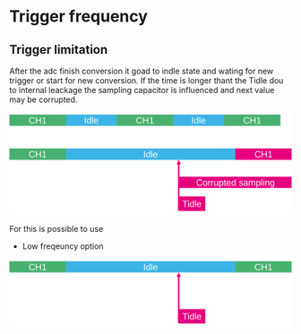 # Trigger frequency

## Trigger limitation

After the adc finish conversion it goad to indle state and wating for new trigger or start for new conversion. 
If the time is longer thant the Tidle dou to internal leackage the sampling capacitor is influenced and next value may be corrupted. 

![discontinous conversion](./img/idle_time.svg)

For this is possible to use 

* Low freqeuncy option

![discontinous conversion](./img/low_freqeuncy.svg)